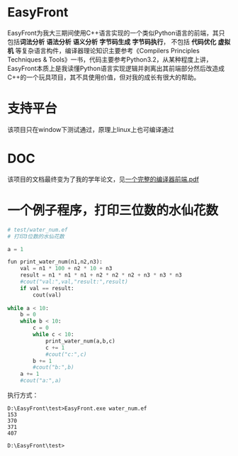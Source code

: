 # EasyFront
EasyFront为我大三期间使用C++语言实现的一个类似Python语言的前端，其只包括**词法分析** **语法分析** **语义分析** **字节码生成** **字节码执行**， 不包括 **代码优化** **虚拟机** 等复杂语言构件，编译器理论知识主要参考《Compilers Principles Techniques & Tools》一书，代码主要参考Python3.2，从某种程度上讲，EasyFront本质上是我读懂Python语言实现逻辑并剥离出其前端部分然后改造成C++的一个玩具项目，其不具使用价值，但对我的成长有很大的帮助。

# 支持平台
该项目只在window下测试通过，原理上linux上也可编译通过

# DOC

该项目的文档最终变为了我的学年论文，见[一个完整的编译器前端.pdf](doc/一个完整的编译器前端.pdf)

# 一个例子程序，打印三位数的水仙花数

```python
# test/water_num.ef
# 打印3位数的水仙花数

a = 1

fun print_water_num(n1,n2,n3):
    val = n1 * 100 + n2 * 10 + n3
    result = n1 * n1 * n1 + n2 * n2 * n2 + n3 * n3 * n3
    #cout("val:",val,"result:",result)
    if val == result:
        cout(val)
                
while a < 10:
    b = 0
    while b < 10:
        c = 0
        while c < 10:
            print_water_num(a,b,c)
            c += 1
            #cout("c:",c)
        b += 1
        #cout("b:",b)
    a += 1
    #cout("a:",a)
```
执行方式：
```
D:\EasyFront\test>EasyFront.exe water_num.ef
153
370
371
407

D:\EasyFront\test>
```
